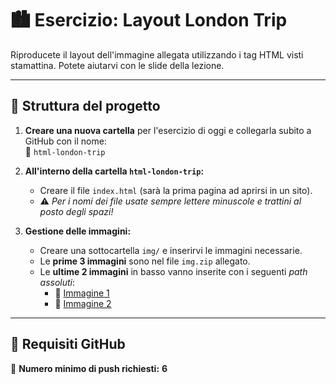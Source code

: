 # 🏙️ Esercizio: Layout London Trip  

Riproducete il layout dell'immagine allegata utilizzando i tag HTML visti stamattina. Potete aiutarvi con le slide della lezione.  

---

## 📂 Struttura del progetto  

1. **Creare una nuova cartella** per l'esercizio di oggi e collegarla subito a GitHub con il nome:  
   📌 `html-london-trip`  

2. **All'interno della cartella `html-london-trip`:**  
   - Creare il file `index.html` (sarà la prima pagina ad aprirsi in un sito).  
   - ⚠️ _Per i nomi dei file usate sempre lettere minuscole e trattini al posto degli spazi!_  

3. **Gestione delle immagini:**  
   - Creare una sottocartella `img/` e inserirvi le immagini necessarie.  
   - Le **prime 3 immagini** sono nel file `img.zip` allegato.  
   - Le **ultime 2 immagini** in basso vanno inserite con i seguenti _path assoluti_:  
     - 🌆 [Immagine 1](https://www.abta.com/sites/default/files/styles/large/public/media/uploads/london-400x400-compressor_0.jpg)  
     - 🌉 [Immagine 2](https://imgc.allpostersimages.com/img/posters/evening-tower-bridge-and-river-thames-london_u-L-P2QVZJ0.jpg?artPerspective=n)  

---

## 🔄 Requisiti GitHub  

📌 **Numero minimo di push richiesti:** **6**  
